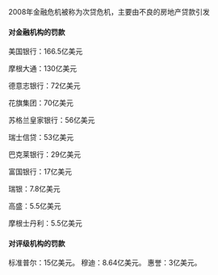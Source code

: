 2008年金融危机被称为次贷危机，主要由不良的房地产贷款引发

#### 对金融机构的罚款

美国银行：166.5亿美元

摩根大通：130亿美元

德意志银行：72亿美元

花旗集团：70亿美元

苏格兰皇家银行：56亿美元

瑞士信贷：53亿美元

巴克莱银行：29亿美元

富国银行：17亿美元

瑞银：7.8亿美元

高盛：5.5亿美元

摩根士丹利：5.5亿美元

#### 对评级机构的罚款

标准普尔：15亿美元。
穆迪：8.64亿美元。
惠誉：3亿美元。